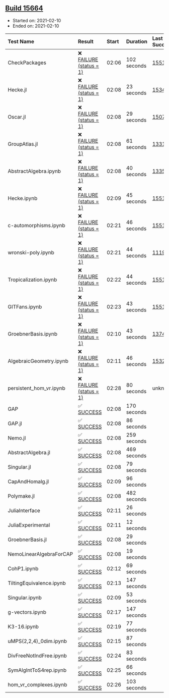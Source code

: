 ## [Build 15664](https://oscarci.mathematik.uni-kl.de/job/oscar/15664/)

* Started on: 2021-02-10
* Ended on: 2021-02-10

| Test Name    | Result | Start | Duration | Last Success | First Failure |
|:-------------|:-------|:------|:---------|:-------------|:--------------|
| CheckPackages | ❌ [FAILURE (status = 1)](https://oscarci.mathematik.uni-kl.de/job/oscar/15664/artifact/logs/build-15664/CheckPackages.log) | 02:06 | 102 seconds | [15514](https://oscarci.mathematik.uni-kl.de/job/oscar/15514/) | [15515](https://oscarci.mathematik.uni-kl.de/job/oscar/15515/) |
| Hecke.jl | ❌ [FAILURE (status = 1)](https://oscarci.mathematik.uni-kl.de/job/oscar/15664/artifact/logs/build-15664/Hecke.jl.log) | 02:08 | 23 seconds | [15344](https://oscarci.mathematik.uni-kl.de/job/oscar/15344/) | [15348](https://oscarci.mathematik.uni-kl.de/job/oscar/15348/) |
| Oscar.jl | ❌ [FAILURE (status = 1)](https://oscarci.mathematik.uni-kl.de/job/oscar/15664/artifact/logs/build-15664/Oscar.jl.log) | 02:08 | 29 seconds | [15079](https://oscarci.mathematik.uni-kl.de/job/oscar/15079/) | [15080](https://oscarci.mathematik.uni-kl.de/job/oscar/15080/) |
| GroupAtlas.jl | ❌ [FAILURE (status = 1)](https://oscarci.mathematik.uni-kl.de/job/oscar/15664/artifact/logs/build-15664/GroupAtlas.jl.log) | 02:08 | 61 seconds | [13311](https://oscarci.mathematik.uni-kl.de/job/oscar/13311/) | [13312](https://oscarci.mathematik.uni-kl.de/job/oscar/13312/) |
| AbstractAlgebra.ipynb | ❌ [FAILURE (status = 1)](https://oscarci.mathematik.uni-kl.de/job/oscar/15664/artifact/logs/build-15664/AbstractAlgebra.ipynb.log) | 02:08 | 40 seconds | [13355](https://oscarci.mathematik.uni-kl.de/job/oscar/13355/) | [13356](https://oscarci.mathematik.uni-kl.de/job/oscar/13356/) |
| Hecke.ipynb | ❌ [FAILURE (status = 1)](https://oscarci.mathematik.uni-kl.de/job/oscar/15664/artifact/logs/build-15664/Hecke.ipynb.log) | 02:09 | 45 seconds | [15514](https://oscarci.mathematik.uni-kl.de/job/oscar/15514/) | [15515](https://oscarci.mathematik.uni-kl.de/job/oscar/15515/) |
| c-automorphisms.ipynb | ❌ [FAILURE (status = 1)](https://oscarci.mathematik.uni-kl.de/job/oscar/15664/artifact/logs/build-15664/c-automorphisms.ipynb.log) | 02:21 | 46 seconds | [15514](https://oscarci.mathematik.uni-kl.de/job/oscar/15514/) | [15515](https://oscarci.mathematik.uni-kl.de/job/oscar/15515/) |
| wronski-poly.ipynb | ❌ [FAILURE (status = 1)](https://oscarci.mathematik.uni-kl.de/job/oscar/15664/artifact/logs/build-15664/wronski-poly.ipynb.log) | 02:21 | 44 seconds | [11192](https://oscarci.mathematik.uni-kl.de/job/oscar/11192/) | [11193](https://oscarci.mathematik.uni-kl.de/job/oscar/11193/) |
| Tropicalization.ipynb | ❌ [FAILURE (status = 1)](https://oscarci.mathematik.uni-kl.de/job/oscar/15664/artifact/logs/build-15664/Tropicalization.ipynb.log) | 02:22 | 44 seconds | [15514](https://oscarci.mathematik.uni-kl.de/job/oscar/15514/) | [15515](https://oscarci.mathematik.uni-kl.de/job/oscar/15515/) |
| GITFans.ipynb | ❌ [FAILURE (status = 1)](https://oscarci.mathematik.uni-kl.de/job/oscar/15664/artifact/logs/build-15664/GITFans.ipynb.log) | 02:23 | 43 seconds | [15514](https://oscarci.mathematik.uni-kl.de/job/oscar/15514/) | [15515](https://oscarci.mathematik.uni-kl.de/job/oscar/15515/) |
| GroebnerBasis.ipynb | ❌ [FAILURE (status = 1)](https://oscarci.mathematik.uni-kl.de/job/oscar/15664/artifact/logs/build-15664/GroebnerBasis.ipynb.log) | 02:10 | 43 seconds | [13748](https://oscarci.mathematik.uni-kl.de/job/oscar/13748/) | [13749](https://oscarci.mathematik.uni-kl.de/job/oscar/13749/) |
| AlgebraicGeometry.ipynb | ❌ [FAILURE (status = 1)](https://oscarci.mathematik.uni-kl.de/job/oscar/15664/artifact/logs/build-15664/AlgebraicGeometry.ipynb.log) | 02:11 | 46 seconds | [15322](https://oscarci.mathematik.uni-kl.de/job/oscar/15322/) | [15323](https://oscarci.mathematik.uni-kl.de/job/oscar/15323/) |
| persistent_hom_vr.ipynb | ❌ [FAILURE (status = 1)](https://oscarci.mathematik.uni-kl.de/job/oscar/15664/artifact/logs/build-15664/persistent_hom_vr.ipynb.log) | 02:28 | 80 seconds | unknown | unknown |
| GAP | ✅ [SUCCESS](https://oscarci.mathematik.uni-kl.de/job/oscar/15664/artifact/logs/build-15664/GAP.log) | 02:08 | 170 seconds |  |  |
| GAP.jl | ✅ [SUCCESS](https://oscarci.mathematik.uni-kl.de/job/oscar/15664/artifact/logs/build-15664/GAP.jl.log) | 02:08 | 86 seconds |  |  |
| Nemo.jl | ✅ [SUCCESS](https://oscarci.mathematik.uni-kl.de/job/oscar/15664/artifact/logs/build-15664/Nemo.jl.log) | 02:08 | 259 seconds |  |  |
| AbstractAlgebra.jl | ✅ [SUCCESS](https://oscarci.mathematik.uni-kl.de/job/oscar/15664/artifact/logs/build-15664/AbstractAlgebra.jl.log) | 02:08 | 469 seconds |  |  |
| Singular.jl | ✅ [SUCCESS](https://oscarci.mathematik.uni-kl.de/job/oscar/15664/artifact/logs/build-15664/Singular.jl.log) | 02:08 | 79 seconds |  |  |
| CapAndHomalg.jl | ✅ [SUCCESS](https://oscarci.mathematik.uni-kl.de/job/oscar/15664/artifact/logs/build-15664/CapAndHomalg.jl.log) | 02:09 | 96 seconds |  |  |
| Polymake.jl | ✅ [SUCCESS](https://oscarci.mathematik.uni-kl.de/job/oscar/15664/artifact/logs/build-15664/Polymake.jl.log) | 02:08 | 482 seconds |  |  |
| JuliaInterface | ✅ [SUCCESS](https://oscarci.mathematik.uni-kl.de/job/oscar/15664/artifact/logs/build-15664/JuliaInterface.log) | 02:11 | 26 seconds |  |  |
| JuliaExperimental | ✅ [SUCCESS](https://oscarci.mathematik.uni-kl.de/job/oscar/15664/artifact/logs/build-15664/JuliaExperimental.log) | 02:11 | 12 seconds |  |  |
| GroebnerBasis.jl | ✅ [SUCCESS](https://oscarci.mathematik.uni-kl.de/job/oscar/15664/artifact/logs/build-15664/GroebnerBasis.jl.log) | 02:08 | 29 seconds |  |  |
| NemoLinearAlgebraForCAP | ✅ [SUCCESS](https://oscarci.mathematik.uni-kl.de/job/oscar/15664/artifact/logs/build-15664/NemoLinearAlgebraForCAP.log) | 02:08 | 19 seconds |  |  |
| CohP1.ipynb | ✅ [SUCCESS](https://oscarci.mathematik.uni-kl.de/job/oscar/15664/artifact/logs/build-15664/CohP1.ipynb.log) | 02:12 | 69 seconds |  |  |
| TiltingEquivalence.ipynb | ✅ [SUCCESS](https://oscarci.mathematik.uni-kl.de/job/oscar/15664/artifact/logs/build-15664/TiltingEquivalence.ipynb.log) | 02:13 | 147 seconds |  |  |
| Singular.ipynb | ✅ [SUCCESS](https://oscarci.mathematik.uni-kl.de/job/oscar/15664/artifact/logs/build-15664/Singular.ipynb.log) | 02:09 | 53 seconds |  |  |
| g-vectors.ipynb | ✅ [SUCCESS](https://oscarci.mathematik.uni-kl.de/job/oscar/15664/artifact/logs/build-15664/g-vectors.ipynb.log) | 02:17 | 147 seconds |  |  |
| K3-16.ipynb | ✅ [SUCCESS](https://oscarci.mathematik.uni-kl.de/job/oscar/15664/artifact/logs/build-15664/K3-16.ipynb.log) | 02:19 | 77 seconds |  |  |
| uMPS(2,2,4)_0dim.ipynb | ✅ [SUCCESS](https://oscarci.mathematik.uni-kl.de/job/oscar/15664/artifact/logs/build-15664/uMPS-2-2-4-_0dim.ipynb.log) | 02:15 | 87 seconds |  |  |
| DivFreeNotIndFree.ipynb | ✅ [SUCCESS](https://oscarci.mathematik.uni-kl.de/job/oscar/15664/artifact/logs/build-15664/DivFreeNotIndFree.ipynb.log) | 02:24 | 83 seconds |  |  |
| SymAlgIntToS4rep.ipynb | ✅ [SUCCESS](https://oscarci.mathematik.uni-kl.de/job/oscar/15664/artifact/logs/build-15664/SymAlgIntToS4rep.ipynb.log) | 02:25 | 66 seconds |  |  |
| hom_vr_complexes.ipynb | ✅ [SUCCESS](https://oscarci.mathematik.uni-kl.de/job/oscar/15664/artifact/logs/build-15664/hom_vr_complexes.ipynb.log) | 02:26 | 103 seconds |  |  |
